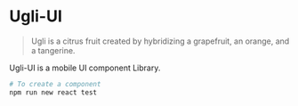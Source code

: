 # Ugli-UI

> Ugli is a citrus fruit created by hybridizing a grapefruit, an orange, and a tangerine.

Ugli-UI is a mobile UI component Library.

```bash
# To create a component
npm run new react test

```